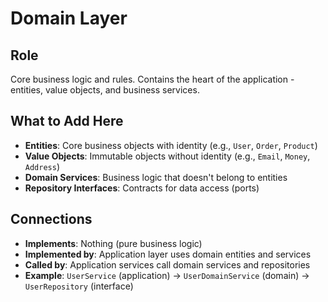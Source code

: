 # Domain Layer

## Role
Core business logic and rules. Contains the heart of the application - entities, value objects, and business services.

## What to Add Here
- **Entities**: Core business objects with identity (e.g., `User`, `Order`, `Product`)
- **Value Objects**: Immutable objects without identity (e.g., `Email`, `Money`, `Address`)
- **Domain Services**: Business logic that doesn't belong to entities
- **Repository Interfaces**: Contracts for data access (ports)

## Connections
- **Implements**: Nothing (pure business logic)
- **Implemented by**: Application layer uses domain entities and services
- **Called by**: Application services call domain services and repositories
- **Example**: `UserService` (application) → `UserDomainService` (domain) → `UserRepository` (interface)
